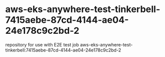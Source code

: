 # aws-eks-anywhere-test-tinkerbell-7415aebe-87cd-4144-ae04-24e178c9c2bd-2
repository for use with E2E test job aws-eks-anywhere-test-tinkerbell:7415aebe-87cd-4144-ae04-24e178c9c2bd-2
